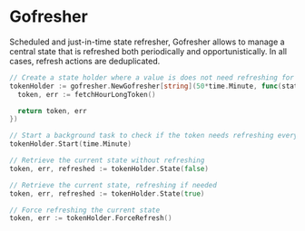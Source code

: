 # Gofresher

Scheduled and just-in-time state refresher, Gofresher allows to manage a central state that is refreshed both periodically and opportunistically. In all cases, refresh actions are deduplicated.

```go
// Create a state holder where a value is does not need refreshing for 50 minutes
tokenHolder := gofresher.NewGofresher[string](50*time.Minute, func(state *int) (*string, error) {
  token, err := fetchHourLongToken()

  return token, err
})

// Start a background task to check if the token needs refreshing every minute
tokenHolder.Start(time.Minute)

// Retrieve the current state without refreshing
token, err, refreshed := tokenHolder.State(false)

// Retrieve the current state, refreshing if needed
token, err, refreshed := tokenHolder.State(true)

// Force refreshing the current state
token, err := tokenHolder.ForceRefresh()
```
